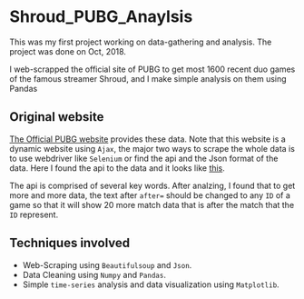 # Shroud_PUBG_Anaylsis
This was my first project working on data-gathering and analysis. The project was done on Oct, 2018.

I web-scrapped the official site of PUBG to get most 1600 recent duo games of the famous streamer Shroud, and I make simple analysis on them using Pandas
## Original website
[The Official PUBG website](https://pubg.op.gg/user/shroud?server=na&hl=en) provides these data. Note that this website is a dynamic website using `Ajax`, the major two ways to scrape the whole data is to use webdriver like `Selenium` or find the api and the Json format of the data. Here I found the api to the data and it looks like [this](https://pubg.op.gg/api/users/59fe237a6e6f210001da80f9/matches/recent?after=eyJfaWQiOiI1YzU1NGQ1YzU4N2Y2YzAyMDk3M2QyMzIiLCJzdGFydGVkX2F0IjoxNTQ5MDcwNzg1LCJzZWFzb24iOiJwYy0yMDE4LTAyIn0%3D).

The api is comprised of several key words. After analzing, I found that to get more and more data, the text after `after=` should be changed to any `ID` of a game so that it will show 20 more match data that is after the match that the `ID` represent.
## Techniques involved
* Web-Scraping using `Beautifulsoup` and `Json`.
* Data Cleaning using `Numpy` and `Pandas`.
* Simple `time-series` analysis and data visualization using `Matplotlib`.
